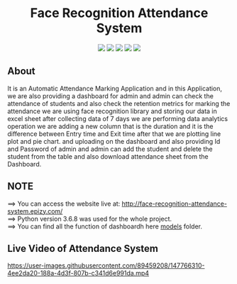 <div align="center">

<h1>Face Recognition Attendance System</h1>
<img src="https://img.shields.io/badge/Python-3.7.3-brown" />
<img src="https://img.shields.io/badge/OpenCV-4.5.0-red" />
<img src="https://img.shields.io/badge/Framework-Streamlit-orange" />
<img src="https://img.shields.io/badge/BackendAPI-PHP-yellow" />
<img src="https://img.shields.io/badge/Deployment-Heroku-blue" />
</div>

## About
It is an Automatic Attendance Marking Application and in this Application, we are also providing a dashboard for admin and admin can check the attendance of students and also check the retention metrics for marking the attendance we are using face recognition library and storing our data in excel sheet after collecting data of 7 days we are performing data analytics operation we are adding a new column that is the duration and it is the difference between Entry time and Exit time after that we are plotting line plot and pie chart. and uploading on the dashboard and also providing Id and Password of admin and admin can add the student and delete the student from the table and also download attendance sheet from the Dashboard.

## NOTE

==> You can access the website live at: http://face-recognition-attendance-system.epizy.com/ <br>
==> Python version 3.6.8 was used for the whole project.<br>
==> You can find all the function of dashboardh here [models](https://github.com/rohitsahu70/Face-Recognition-Attendance-System/tree/main/dashboard) folder.

## Live Video of Attendance System



https://user-images.githubusercontent.com/89459208/147766310-4ee2da20-188a-4d3f-807b-c341d6e991da.mp4
